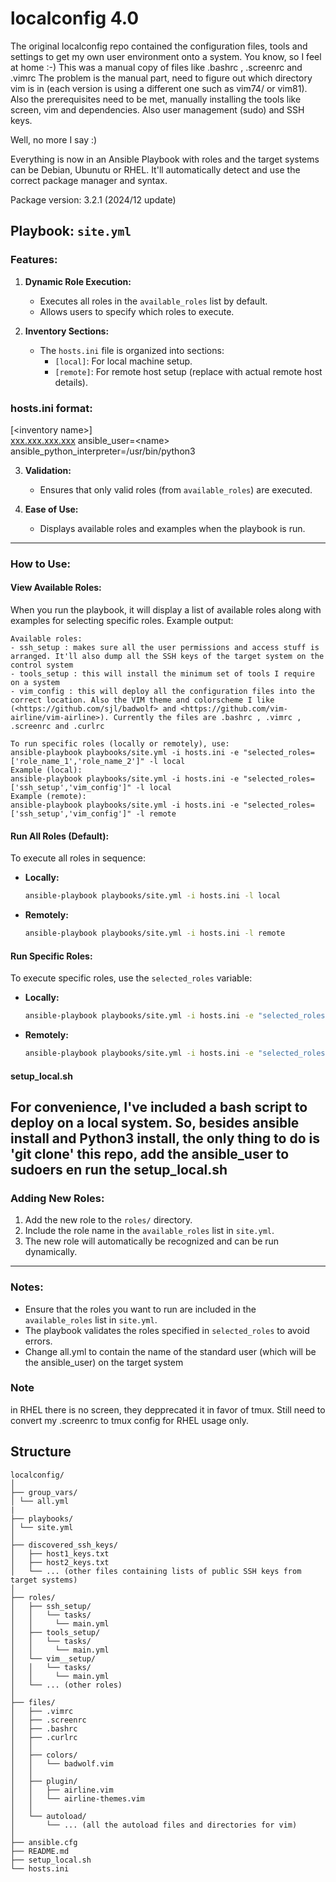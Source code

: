 # localconfig 4.0

The original localconfig repo contained the configuration files, tools and settings to get my own user environment onto a system. You know, so I feel at home :-)
This was a manual copy of files like .bashrc , .screenrc and .vimrc 
The problem is the manual part, need to figure out which directory vim is in (each version is using a different one such as vim74/ or vim81). Also the prerequisites need to be met, manually installing the tools like screen, vim and dependencies. Also user management (sudo) and SSH keys.

Well, no more I say :)

Everything is now in an Ansible Playbook with roles and the target systems can be Debian, Ubunutu or RHEL. It'll automatically detect and use the correct package manager and syntax.

Package version: 3.2.1 (2024/12 update)

## Playbook: `site.yml`

### Features:
1. **Dynamic Role Execution:**
   - Executes all roles in the `available_roles` list by default.
   - Allows users to specify which roles to execute.

2. **Inventory Sections:**
   - The `hosts.ini` file is organized into sections:
     - `[local]`: For local machine setup.
     - `[remote]`: For remote host setup (replace with actual remote host details).

### hosts.ini format:
<p class="has-line-data" data-line-start="0" data-line-end="2">[&lt;inventory name&gt;]<br>
<a href="http://xxx.xxx.xxx.xxx">xxx.xxx.xxx.xxx</a> ansible_user=&lt;name&gt; ansible_python_interpreter=/usr/bin/python3</p>


3. **Validation:**
   - Ensures that only valid roles (from `available_roles`) are executed.

4. **Ease of Use:**
   - Displays available roles and examples when the playbook is run.

---

### How to Use:

#### View Available Roles:
When you run the playbook, it will display a list of available roles along with examples for selecting specific roles. Example output:
```
Available roles:
- ssh_setup : makes sure all the user permissions and access stuff is arranged. It'll also dump all the SSH keys of the target system on the control system
- tools_setup : this will install the minimum set of tools I require on a system
- vim_config : this will deploy all the configuration files into the correct location. Also the VIM theme and colorscheme I like (<https://github.com/sjl/badwolf> and <https://github.com/vim-airline/vim-airline>). Currently the files are .bashrc , .vimrc , .screenrc and .curlrc

To run specific roles (locally or remotely), use: 
ansible-playbook playbooks/site.yml -i hosts.ini -e "selected_roles=['role_name_1','role_name_2']" -l local
Example (local): 
ansible-playbook playbooks/site.yml -i hosts.ini -e "selected_roles=['ssh_setup','vim_config']" -l local
Example (remote): 
ansible-playbook playbooks/site.yml -i hosts.ini -e "selected_roles=['ssh_setup','vim_config']" -l remote
```

#### Run All Roles (Default):
To execute all roles in sequence:
- **Locally:**
  ```bash
  ansible-playbook playbooks/site.yml -i hosts.ini -l local
  ```
- **Remotely:**
  ```bash
  ansible-playbook playbooks/site.yml -i hosts.ini -l remote
  ```

#### Run Specific Roles:
To execute specific roles, use the `selected_roles` variable:
- **Locally:**
  ```bash
  ansible-playbook playbooks/site.yml -i hosts.ini -e "selected_roles=['ssh_setup','tools_setup']" -l local
  ```
- **Remotely:**
  ```bash
  ansible-playbook playbooks/site.yml -i hosts.ini -e "selected_roles=['ssh_setup','tools_setup']" -l remote
  ```

#### setup_local.sh
For convenience, I've included a bash script to deploy on a local system. So, besides ansible install and Python3 install, the only thing to do is 'git clone' this repo, add the ansible_user to sudoers en run the setup_local.sh
---

### Adding New Roles:
1. Add the new role to the `roles/` directory.
2. Include the role name in the `available_roles` list in `site.yml`.
3. The new role will automatically be recognized and can be run dynamically.

---

### Notes:
- Ensure that the roles you want to run are included in the `available_roles` list in `site.yml`.
- The playbook validates the roles specified in `selected_roles` to avoid errors.
- Change all.yml to contain the name of the standard user (which will be the ansible_user) on the target system

### Note
in RHEL there is no screen, they depprecated it in favor of tmux. Still need to convert my .screenrc to tmux config for RHEL usage only.

## Structure

```
localconfig/
│
├── group_vars/ 
│ └── all.yml
|
├── playbooks/
│ └── site.yml
│
├── discovered_ssh_keys/
│   ├── host1_keys.txt
│   ├── host2_keys.txt
│   └── ... (other files containing lists of public SSH keys from target systems)
│
├── roles/
│   ├── ssh_setup/
│   │   └── tasks/
│   │     └── main.yml
│   ├── tools_setup/
│   │   └── tasks/
│   │     └── main.yml
│   └── vim__setup/
│   │   └── tasks/
│   │     └── main.yml
│   └── ... (other roles)
│
├── files/
│   ├── .vimrc
│   ├── .screenrc
│   ├── .bashrc
│   ├── .curlrc
│   │
│   ├── colors/
│   │   └── badwolf.vim
│   │
│   ├── plugin/
│   │   ├── airline.vim
│   │   └── airline-themes.vim
│   │
│   └── autoload/
│       └── ... (all the autoload files and directories for vim)
│
├── ansible.cfg
├── README.md
├── setup_local.sh
└── hosts.ini
```


